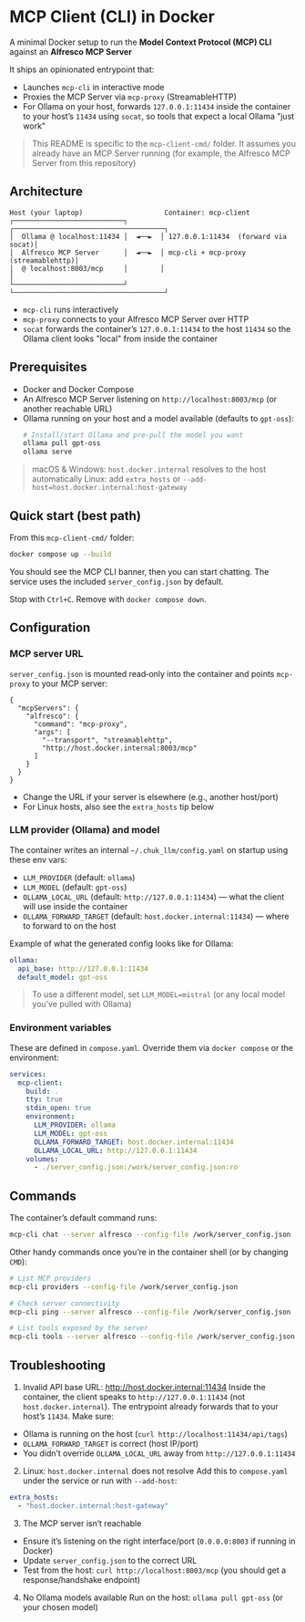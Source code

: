# MCP Client (CLI) in Docker

A minimal Docker setup to run the **Model Context Protocol (MCP) CLI** against an **Alfresco MCP Server**

It ships an opinionated entrypoint that:

- Launches `mcp-cli` in interactive mode
- Proxies the MCP Server via `mcp-proxy` (StreamableHTTP)
- For Ollama on your host, forwards `127.0.0.1:11434` inside the container to your host’s `11434` using `socat`, so tools that expect a local Ollama "just work"

> This README is specific to the `mcp-client-cmd/` folder. It assumes you already have an MCP Server running (for example, the Alfresco MCP Server from this repository)

## Architecture

```
Host (your laptop)                    Container: mcp-client
┌───────────────────────────┐        ┌─────────────────────────────────────┐
│  Ollama @ localhost:11434 │  ◄──►  │ 127.0.0.1:11434  (forward via socat)│
│  Alfresco MCP Server      │  ◄──►  │ mcp-cli + mcp-proxy (streamablehttp)│
│  @ localhost:8003/mcp     │        │                                     │
└───────────────────────────┘        └─────────────────────────────────────┘
```

* `mcp-cli` runs interactively
* `mcp-proxy` connects to your Alfresco MCP Server over HTTP
* `socat` forwards the container’s `127.0.0.1:11434` to the host `11434` so the Ollama client looks "local" from inside the container

## Prerequisites

- Docker and Docker Compose
- An Alfresco MCP Server listening on `http://localhost:8003/mcp` (or another reachable URL)
- Ollama running on your host and a model available (defaults to `gpt-oss`):  
  ```bash
  # Install/start Ollama and pre-pull the model you want
  ollama pull gpt-oss
  ollama serve
  ```

> macOS & Windows: `host.docker.internal` resolves to the host automatically
> Linux: add `extra_hosts` or `--add-host=host.docker.internal:host-gateway`

## Quick start (best path)

From this `mcp-client-cmd/` folder:

```bash
docker compose up --build
```

You should see the MCP CLI banner, then you can start chatting. The service uses the included `server_config.json` by default.

Stop with `Ctrl+C`. Remove with `docker compose down`.

## Configuration

### MCP server URL

`server_config.json` is mounted read‑only into the container and points `mcp-proxy` to your MCP server:

```jsonc
{
  "mcpServers": {
    "alfresco": {
      "command": "mcp-proxy",
      "args": [
        "--transport", "streamablehttp",
        "http://host.docker.internal:8003/mcp"
      ]
    }
  }
}
```

- Change the URL if your server is elsewhere (e.g., another host/port)
- For Linux hosts, also see the `extra_hosts` tip below

### LLM provider (Ollama) and model

The container writes an internal `~/.chuk_llm/config.yaml` on startup using these env vars:

- `LLM_PROVIDER` (default: `ollama`)
- `LLM_MODEL` (default: `gpt-oss`)
- `OLLAMA_LOCAL_URL` (default: `http://127.0.0.1:11434`) — what the client will use inside the container
- `OLLAMA_FORWARD_TARGET` (default: `host.docker.internal:11434`) — where to forward to on the host

Example of what the generated config looks like for Ollama:

```yaml
ollama:
  api_base: http://127.0.0.1:11434
  default_model: gpt-oss
```

> To use a different model, set `LLM_MODEL=mistral` (or any local model you’ve pulled with Ollama)

### Environment variables

These are defined in `compose.yaml`. Override them via `docker compose` or the environment:

```yaml
services:
  mcp-client:
    build: .
    tty: true
    stdin_open: true
    environment:
      LLM_PROVIDER: ollama
      LLM_MODEL: gpt-oss
      OLLAMA_FORWARD_TARGET: host.docker.internal:11434
      OLLAMA_LOCAL_URL: http://127.0.0.1:11434
    volumes:
      - ./server_config.json:/work/server_config.json:ro
```

## Commands

The container’s default command runs:

```bash
mcp-cli chat --server alfresco --config-file /work/server_config.json
```

Other handy commands once you’re in the container shell (or by changing `CMD`):

```bash
# List MCP providers
mcp-cli providers --config-file /work/server_config.json

# Check server connectivity
mcp-cli ping --server alfresco --config-file /work/server_config.json

# List tools exposed by the server
mcp-cli tools --server alfresco --config-file /work/server_config.json
```

## Troubleshooting

1) Invalid API base URL: http://host.docker.internal:11434
Inside the container, the client speaks to `http://127.0.0.1:11434` (not `host.docker.internal`). The entrypoint already forwards that to your host’s `11434`. Make sure:

- Ollama is running on the host (`curl http://localhost:11434/api/tags`)
- `OLLAMA_FORWARD_TARGET` is correct (host IP/port)
- You didn’t override `OLLAMA_LOCAL_URL` away from `http://127.0.0.1:11434`

2) Linux: `host.docker.internal` does not resolve
Add this to `compose.yaml` under the service or run with `--add-host`:

```yaml
extra_hosts:
  - "host.docker.internal:host-gateway"
```

3) The MCP server isn’t reachable
- Ensure it’s listening on the right interface/port (`0.0.0.0:8003` if running in Docker)
- Update `server_config.json` to the correct URL
- Test from the host: `curl http://localhost:8003/mcp` (you should get a response/handshake endpoint)

4) No Ollama models available
Run on the host: `ollama pull gpt-oss` (or your chosen model)